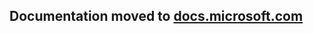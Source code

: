 ## **Documentation moved to [docs.microsoft.com](https://docs.microsoft.com/azure/active-directory/develop/msal-net-use-brokers-with-xamarin-apps)**